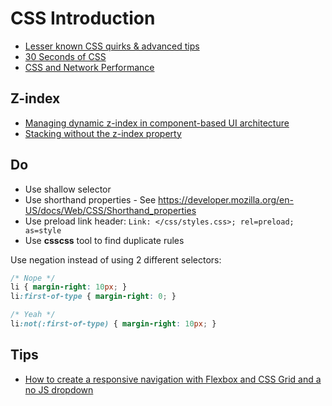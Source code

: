 # CSS Introduction

* [Lesser known CSS quirks & advanced tips](https://medium.com/@peedutuisk/lesser-known-css-quirks-oddities-and-advanced-tips-css-is-awesome-8ee3d16295bb)
* [30 Seconds of CSS](https://30-seconds.github.io/30-seconds-of-css/)
* [CSS and Network Performance](https://csswizardry.com/2018/11/css-and-network-performance/)

## Z-index

* [Managing dynamic z-index in component-based UI architecture](https://www.huy.dev/z-index-management-2019-04/)
* [Stacking without the z-index property](https://developer.mozilla.org/en-US/docs/Web/CSS/CSS_Positioning/Understanding_z_index/Stacking_without_z-index)

## Do

* Use shallow selector 
* Use shorthand properties - See https://developer.mozilla.org/en-US/docs/Web/CSS/Shorthand_properties
* Use preload link header: `Link: </css/styles.css>; rel=preload; as=style`
* Use **csscss** tool to find duplicate rules

Use negation instead of using 2 different selectors:

```css
/* Nope */
li { margin-right: 10px; }
li:first-of-type { margin-right: 0; }

/* Yeah */
li:not(:first-of-type) { margin-right: 10px; }
```

## Tips

* [How to create a responsive navigation with Flexbox and CSS Grid and a no JS dropdown](https://www.youtube.com/watch?v=8QKOaTYvYUA)